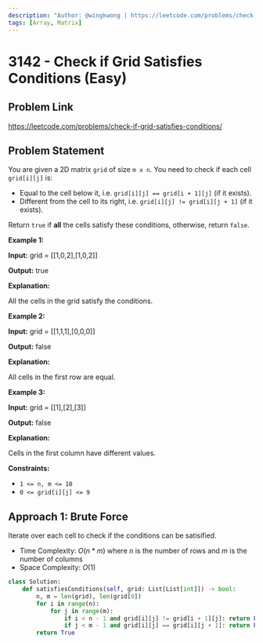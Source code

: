 ```yaml
---
description: "Author: @wingkwong | https://leetcode.com/problems/check-if-grid-satisfies-conditions/"
tags: [Array, Matrix]
---
```


# 3142 - Check if Grid Satisfies Conditions (Easy)

## Problem Link

https://leetcode.com/problems/check-if-grid-satisfies-conditions/

## Problem Statement

You are given a 2D matrix `grid` of size `m x n`. You need to check if each cell `grid[i][j]` is:

- Equal to the cell below it, i.e. `grid[i][j] == grid[i + 1][j]` (if it exists).
- Different from the cell to its right, i.e. `grid[i][j] != grid[i][j + 1]` (if it exists).

Return `true` if **all** the cells satisfy these conditions, otherwise, return `false`.

**Example 1:**

**Input:** grid = [[1,0,2],[1,0,2]]

**Output:** true

**Explanation:**

All the cells in the grid satisfy the conditions.

**Example 2:**

**Input:** grid = [[1,1,1],[0,0,0]]

**Output:** false

**Explanation:**

All cells in the first row are equal.

**Example 3:**

**Input:** grid = [[1],[2],[3]]

**Output:** false

**Explanation:**

Cells in the first column have different values.

**Constraints:**

- `1 <= n, m <= 10`
- `0 <= grid[i][j] <= 9`

## Approach 1: Brute Force

Iterate over each cell to check if the conditions can be satisified.

- Time Complexity: $O(n * m)$ where $n$ is the number of rows and $m$ is the number of columns
- Space Complexity: $O(1)$

<Tabs>
<TabItem value="py" label="Python">
<SolutionAuthor name="@wingkwong"/>

```py
class Solution:
    def satisfiesConditions(self, grid: List[List[int]]) -> bool:
        n, m = len(grid), len(grid[0])
        for i in range(n):
            for j in range(m):
                if i < n - 1 and grid[i][j] != grid[i + 1][j]: return False
                if j < m - 1 and grid[i][j] == grid[i][j + 1]: return False
        return True
```

</TabItem>
</Tabs>
